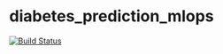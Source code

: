 # diabetes_prediction_mlops
[![Build Status](http://localhost:8081/job/mlopscicd/job/main/badge/icon)](http://localhost:8081/job/mlopscicd/job/main/)